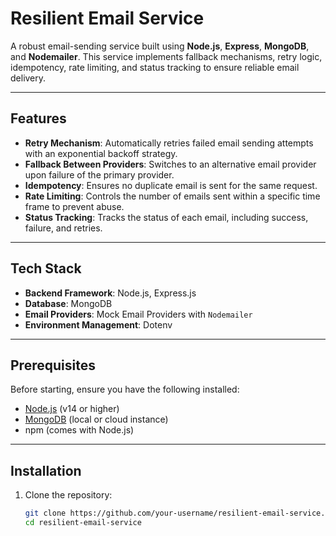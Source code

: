 # Resilient Email Service

A robust email-sending service built using **Node.js**, **Express**, **MongoDB**, and **Nodemailer**. This service implements fallback mechanisms, retry logic, idempotency, rate limiting, and status tracking to ensure reliable email delivery.

---

## Features

- **Retry Mechanism**: Automatically retries failed email sending attempts with an exponential backoff strategy.
- **Fallback Between Providers**: Switches to an alternative email provider upon failure of the primary provider.
- **Idempotency**: Ensures no duplicate email is sent for the same request.
- **Rate Limiting**: Controls the number of emails sent within a specific time frame to prevent abuse.
- **Status Tracking**: Tracks the status of each email, including success, failure, and retries.

---

## Tech Stack

- **Backend Framework**: Node.js, Express.js
- **Database**: MongoDB
- **Email Providers**: Mock Email Providers with `Nodemailer`
- **Environment Management**: Dotenv

---

## Prerequisites

Before starting, ensure you have the following installed:

- [Node.js](https://nodejs.org/) (v14 or higher)
- [MongoDB](https://www.mongodb.com/) (local or cloud instance)
- npm (comes with Node.js)

---

## Installation

1. Clone the repository:

   ```bash
   git clone https://github.com/your-username/resilient-email-service.git
   cd resilient-email-service
